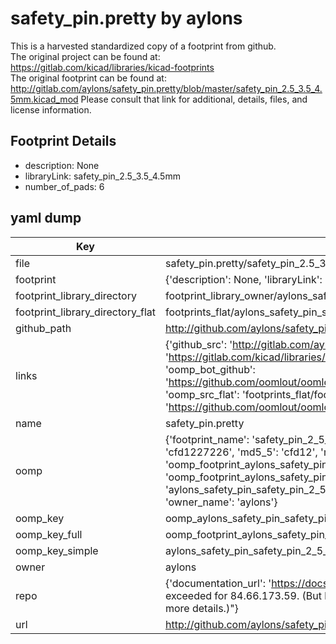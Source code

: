 # safety_pin.pretty by aylons  
This is a harvested standardized copy of a footprint from github.  
The original project can be found at:  
https://gitlab.com/kicad/libraries/kicad-footprints  
The original footprint can be found at:
http://gitlab.com/aylons/safety_pin.pretty/blob/master/safety_pin_2.5_3.5_4.5mm.kicad_mod
Please consult that link for additional, details, files, and license information.  
## Footprint Details
* description: None  
* libraryLink: safety_pin_2.5_3.5_4.5mm  
* number_of_pads: 6  
## yaml dump  
| Key | Value |  
| --- | --- |  
| file | safety_pin.pretty/safety_pin_2.5_3.5_4.5mm.kicad_mod |  
| footprint | {'description': None, 'libraryLink': 'safety_pin_2.5_3.5_4.5mm', 'number_of_pads': 6} |  
| footprint_library_directory | footprint_library_owner/aylons_safety_pin.pretty |  
| footprint_library_directory_flat | footprints_flat/aylons_safety_pin_safety_pin_2_5_3_5_4_5mm/working |  
| github_path | http://github.com/aylons/safety_pin.pretty/blob/master/safety_pin_2.5_3.5_4.5mm.kicad_mod |  
| links | {'github_src': 'http://gitlab.com/aylons/safety_pin.pretty/blob/master/safety_pin_2.5_3.5_4.5mm.kicad_mod', 'github_src_repo': 'https://gitlab.com/kicad/libraries/kicad-footprints', 'oomp_bot': 'footprints/aylons_safety_pin_safety_pin_2_5_3_5_4_5mm/working', 'oomp_bot_github': 'https://github.com/oomlout/oomlout_oomp_footprint_bot/tree/main/footprints/aylons_safety_pin_safety_pin_2_5_3_5_4_5mm/working', 'oomp_src_flat': 'footprints_flat/footprints_flat/aylons_safety_pin_safety_pin_2_5_3_5_4_5mm/working', 'oomp_src_flat_github': 'https://github.com/oomlout/oomlout_oomp_footprint_src/tree/main/footprints_flat/aylons_safety_pin_safety_pin_2_5_3_5_4_5mm/working'} |  
| name | safety_pin.pretty |  
| oomp | {'footprint_name': 'safety_pin_2_5_3_5_4_5mm', 'library_name': 'safety_pin', 'md5': 'cfd1227226f7f0541ff6bb4a4781bfd2', 'md5_10': 'cfd1227226', 'md5_5': 'cfd12', 'md5_6': 'cfd122', 'oomp_key': 'oomp_aylons_safety_pin_safety_pin_2_5_3_5_4_5mm', 'oomp_key_extra': 'oomp_footprint_aylons_safety_pin_safety_pin_2_5_3_5_4_5mm', 'oomp_key_full': 'oomp_footprint_aylons_safety_pin_safety_pin_2_5_3_5_4_5mm_cfd122', 'oomp_key_simple': 'aylons_safety_pin_safety_pin_2_5_3_5_4_5mm', 'original_filename': 'safety_pin.pretty/safety_pin_2.5_3.5_4.5mm.kicad_mod', 'owner_name': 'aylons'} |  
| oomp_key | oomp_aylons_safety_pin_safety_pin_2_5_3_5_4_5mm |  
| oomp_key_full | oomp_footprint_aylons_safety_pin_safety_pin_2_5_3_5_4_5mm |  
| oomp_key_simple | aylons_safety_pin_safety_pin_2_5_3_5_4_5mm |  
| owner | aylons |  
| repo | {'documentation_url': 'https://docs.github.com/rest/overview/resources-in-the-rest-api#rate-limiting', 'message': "API rate limit exceeded for 84.66.173.59. (But here's the good news: Authenticated requests get a higher rate limit. Check out the documentation for more details.)"} |  
| url | http://github.com/aylons/safety_pin.pretty |  

